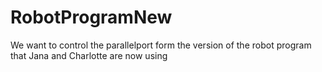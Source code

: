 # RobotProgramNew
We want to control the parallelport form the version of the robot program that Jana and Charlotte are now using
